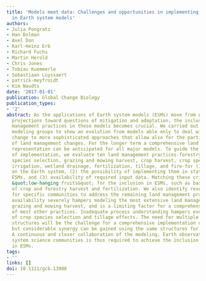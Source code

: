 ```yaml
---
title: 'Models meet data: Challenges and opportunities in implementing land management
  in Earth system models'
authors:
- Julia Pongratz
- Han Dolman
- Axel Don
- Karl-Heinz Erb
- Richard Fuchs
- Martin Herold
- Chris Jones
- Tobias Kuemmerle
- Sebastiaan Luyssaert
- patrick-meyfroidt
- Kim Naudts
date: '2017-01-01'
publication: Global Change Biology
publication_types:
- '2'
abstract: As the applications of Earth system models (ESMs) move from general climate
  projections toward questions of mitigation and adaptation, the inclusion of land
  management practices in these models becomes crucial. We carried out a survey among
  modeling groups to show an evolution from models able only to deal with land-cover
  change to more sophisticated approaches that allow also for the partial integration
  of land management changes. For the longer term a comprehensive land management
  representation can be anticipated for all major models. To guide the prioritization
  of implementation, we evaluate ten land management practices-forestry harvest, tree
  species selection, grazing and mowing harvest, crop harvest, crop species selection,
  irrigation, wetland drainage, fertilization, tillage, and fire-for (1) their importance
  on the Earth system, (2) the possibility of implementing them in state-of-the-art
  ESMs, and (3) availability of required input data. Matching these criteria, we identify
  &quot;low-hanging fruits&quot; for the inclusion in ESMs, such as basic implementations
  of crop and forestry harvest and fertilization. We also identify research requirements
  for specific communities to address the remaining land management practices. Data
  availability severely hampers modeling the most extensive land management practice,
  grazing and mowing harvest, and is a limiting factor for a comprehensive implementation
  of most other practices. Inadequate process understanding hampers even a basic assessment
  of crop species selection and tillage effects. The need for multiple advanced model
  structures will be the challenge for a comprehensive implementation of most practices
  but considerable synergy can be gained using the same structures for different practices.
  A continuous and closer collaboration of the modeling, Earth observation, and land
  system science communities is thus required to achieve the inclusion of land management
  in ESMs.
tags:
- ''
links: []
doi: 10.1111/gcb.13988
---
```

